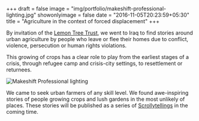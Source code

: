 +++
draft = false
image = "img/portfolio/makeshift-professional-lighting.jpg"
showonlyimage = false
date = "2016-11-05T20:23:59+05:30"
title = "Agriculture in the context of forced displacement"
+++

By invitation of the [Lemon Tree Trust](http://lemontreetrust.org), we went to Iraq to find stories around urban agriculture by people who leave or flee their homes due to conflict, violence, persecution or human rights violations.
<!--more-->

This growing of crops has a clear role to play from the earliest stages of a crisis, through refugee camp and crisis-city settings, to resettlement or returnees.

<img src="/img/portfolio/makeshift-professional-lighting.jpg" class="img-responsive" alt="Makeshift Professional lighting">

We came to seek urban farmers of any skill level. We found awe-inspiring stories of people growing crops and lush gardens in the most unlikely of places. These stories will be published as a series of [Scrollytellings](https://www.scrollytelling.io/) in the coming time.

